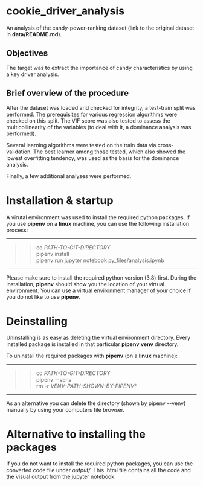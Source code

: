 # cookie_driver_analysis
An analysis of the candy-power-ranking dataset (link to the original dataset in **data/README.md**).

## Objectives
The target was to extract the importance of candy characteristics by using a key driver analysis.

## Brief overview of the procedure
After the dataset was loaded and checked for integrity, a test-train split was performed.
The prerequisites for various regression algorithms were checked on this split.
The VIF score was also tested to assess the multicollinearity of the variables (to deal with it, a dominance analysis was performed).

Several learning algorithms were tested on the train data via cross-validation.
The best learner among those tested, which also showed the lowest overfitting tendency, was used as the basis for the dominance analysis.

Finally, a few additional analyses were performed.

# Installation & startup
A virutal environment was used to install the required python packages.
If you use **pipenv** on a **linux** machine, you can use the following installation process:

----------------------------
>> cd *PATH-TO-GIT-DIRECTORY* <br>
>> pipenv install <br>
>> pipenv run jupyter notebook py_files/analysis.ipynb
----------------------------

Please make sure to install the required python version (3.8) first.
During the installation, **pipenv** should show you the location of your virtual environment.
You can use a virtual environment manager of your choice if you do not like to use **pipenv**.

# Deinstalling
Uninstalling is as easy as deleting the virtual environment directory.
Every installed package is installed in that particular **pipenv** **venv** directory.

To uninstall the required packages with **pipenv** (on a **linux** machine):

--------------------------
>> cd *PATH-TO-GIT-DIRECTORY* <br>
>> pipenv --venv <br>
>> rm -r *VENV-PATH-SHOWN-BY-PIPENV**
---------------------------

As an alternative you can delete the directory (shown by pipenv --venv) manually by using your computers file browser.

# Alternative to installing the packages
If you do not want to install the required python packages, you can use the converted code file under *output/*.
This .html file contains all the code and the visual output from the jupyter notebook.
